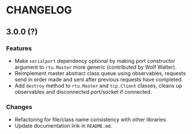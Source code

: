 # CHANGELOG

## 3.0.0 (?)

### Features

- Make `serialport` dependency optional by making port constructor argument to `rtu.Master` more generic (contributed by Wolf Walter).
- Reimplement master abstract class queue using observables, requests send in order made and sent after previous requests have completed.
- Add `destroy` method to `rtu.Master` and `tcp.Client` classes, cleans up observables and disconnected port/socket if connected.

### Changes

- Refactoring for file/class name consistency with other libraries.
- Update documentation link in `README.md`.
